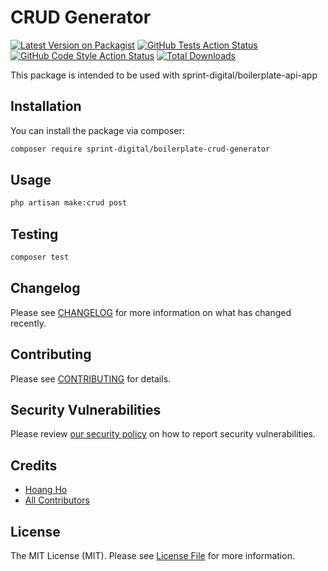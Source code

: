 # CRUD Generator

[![Latest Version on Packagist](https://img.shields.io/packagist/v/sprint-digital/boilerplate-crud-generator.svg?style=flat-square)](https://packagist.org/packages/sprint-digital/boilerplate-crud-generator)
[![GitHub Tests Action Status](https://img.shields.io/github/workflow/status/sprint-digital/boilerplate-crud-generator/run-tests?label=tests)](https://github.com/sprint-digital/boilerplate-crud-generator/actions?query=workflow%3Arun-tests+branch%3Amain)
[![GitHub Code Style Action Status](https://img.shields.io/github/workflow/status/sprint-digital/boilerplate-crud-generator/Check%20&%20fix%20styling?label=code%20style)](https://github.com/sprint-digital/boilerplate-crud-generator/actions?query=workflow%3A"Check+%26+fix+styling"+branch%3Amain)
[![Total Downloads](https://img.shields.io/packagist/dt/sprint-digital/boilerplate-crud-generator.svg?style=flat-square)](https://packagist.org/packages/sprint-digital/boilerplate-crud-generator)

This package is intended to be used with sprint-digital/boilerplate-api-app
## Installation

You can install the package via composer:

```bash
composer require sprint-digital/boilerplate-crud-generator
```

## Usage

```bash
php artisan make:crud post
```

## Testing

```bash
composer test
```

## Changelog

Please see [CHANGELOG](CHANGELOG.md) for more information on what has changed recently.

## Contributing

Please see [CONTRIBUTING](.github/CONTRIBUTING.md) for details.

## Security Vulnerabilities

Please review [our security policy](../../security/policy) on how to report security vulnerabilities.

## Credits

- [Hoang Ho](https://github.com/hoangnhiho)
- [All Contributors](../../contributors)

## License

The MIT License (MIT). Please see [License File](LICENSE.md) for more information.
